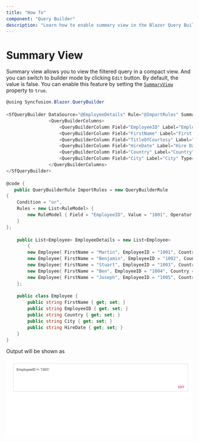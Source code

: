 ```yaml
---
title: "How To"
component: "Query Builder"
description: "Learn how to enable summary view in the Blazor Query Builder control."
---
```


# Summary View

Summary view allows you to view the filtered query in a compact view. And you can switch to builder mode by clicking `Edit` button. By default, the value is false. You can enable this feature by setting the [`SummaryView`](https://help.syncfusion.com/cr/blazor/Syncfusion.Blazor~Syncfusion.Blazor.QueryBuilder.SfQueryBuilder~SummaryView.html) property to `true`.

```csharp
@using Syncfusion.Blazor.QueryBuilder

<SfQueryBuilder DataSource="@EmployeeDetails" Rule="@ImportRules" SummaryView="true">
                <QueryBuilderColumns>
                    <QueryBuilderColumn Field="EmployeeID" Label="Employee ID" Type="number"></QueryBuilderColumn>
                    <QueryBuilderColumn Field="FirstName" Label="First Name" Type="string"></QueryBuilderColumn>
                    <QueryBuilderColumn Field="TitleOfCourtesy" Label="Title Of Courtesy" Type="boolean"></QueryBuilderColumn>
                    <QueryBuilderColumn Field="HireDate" Label="Hire Date" Type="date"></QueryBuilderColumn>
                    <QueryBuilderColumn Field="Country" Label="Country" Type="string"></QueryBuilderColumn>
                    <QueryBuilderColumn Field="City" Label="City" Type="string"></QueryBuilderColumn>
                </QueryBuilderColumns>
</SfQueryBuilder>

@code {
   public QueryBuilderRule ImportRules = new QueryBuilderRule
{
    Condition = "or",
    Rules = new List<RuleModel> {
        new RuleModel { Field = "EmployeeID", Value = "1001", Operator = "notequal" }
    }
};

    public List<Employee> EmployeeDetails = new List<Employee>
        {
        new Employee{ FirstName = "Martin", EmployeeID = "1001", Country = "England", City = "Manchester", HireDate = "23/04/2014" },
        new Employee{ FirstName = "Benjamin", EmployeeID = "1002", Country = "England", City = "Birmingham", HireDate = "19/06/2014" },
        new Employee{ FirstName = "Stuart", EmployeeID = "1003", Country = "England", City = "London", HireDate = "04/07/2014"},
        new Employee{ FirstName = "Ben", EmployeeID = "1004", Country = "USA", City = "California", HireDate = "15/08/2014" },
        new Employee{ FirstName = "Joseph", EmployeeID = "1005", Country = "Spain", City = "Madrid", HireDate = "29/08/2014" }
    };

    public class Employee {
        public string FirstName { get; set; }
        public string EmployeeID { get; set; }
        public string Country { get; set; }
        public string City { get; set; }
        public string HireDate { get; set; }
    }
}

```

Output will be shown as

![Query Builder Sample](./../images/summary-view.png)